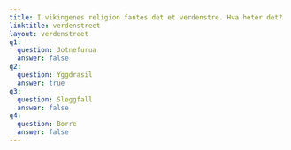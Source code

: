 ```yaml
---
title: I vikingenes religion fantes det et verdenstre. Hva heter det?
linktitle: verdenstreet
layout: verdenstreet
q1:
  question: Jotnefurua
  answer: false
q2:
  question: Yggdrasil
  answer: true
q3:
  question: Sleggfall
  answer: false
q4:
  question: Borre
  answer: false
---
```




